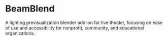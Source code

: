 # BeamBlend
A lighting previsualization blender add-on for live theater, focusing on ease of use and accessibility for nonprofit, community, and educational organizations.
